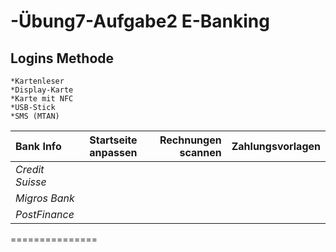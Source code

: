 -Übung7-Aufgabe2
E-Banking
================
Logins Methode
----------------
     
    *Kartenleser 
    *Display-Karte
    *Karte mit NFC
    *USB-Stick
    *SMS (MTAN)
    
| **Bank Info** | **Startseite anpassen** | **Rechnungen scannen** | **Zahlungsvorlagen**|
| :------------ | :---------------------: | ---------------------: |:-------------------:|
|*Credit Suisse*|                         |                        |                     |
|*Migros Bank*  |                         |                        |                     |
|*PostFinance*  |                         |                        |                     |
    
===============
